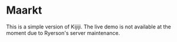 # Maarkt
This is a simple version of Kijiji.
The live demo is not available at the moment due to Ryerson's server maintenance. 
